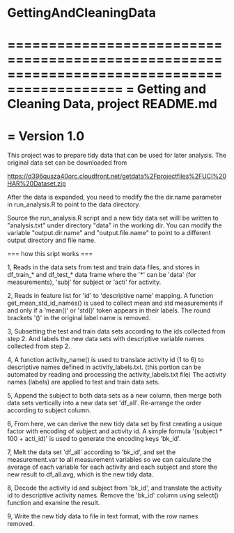 # GettingAndCleaningData

============================================================================================
= Getting and Cleaning Data, project README.md
=
= Version 1.0 
============================================================================================

This project was to prepare tidy data that can be used for later analysis. The original data
set can be downloaded from 

  https://d396qusza40orc.cloudfront.net/getdata%2Fprojectfiles%2FUCI%20HAR%20Dataset.zip 

After the data is expanded, you need to modify the the dir.name parameter in run_analysis.R 
to point to the data directory.

Source the run_analysis.R script and a new tidy data set willl be written to "analysis.txt"
under directory "data" in the working dir. You can modify the variable "output.dir.name" and
"output.file.name" to point to a different output directory and file name.

=== how this sript works ===

1, Reads in the data sets from test and train data files, and stores in df_train_* and
   df_test_* data frame where the '*' can be 'data' (for measurements), 'subj' for subject
   or 'acti' for activity.

2, Reads in feature list for 'id' to 'descriptive name' mapping. A function
   get_mean_std_id_names() is used to collect mean and std measurements if and only if a 
   'mean()' or 'std()' token appears in their labels. The round brackets '()' in the original 
   label name is removed.

3, Subsetting the test and train data sets according to the ids collected from step 2. And
   labels the new data sets with descriptive variable names collected from step 2.

4, A function activity_name() is used to translate activity id (1 to 6) to descriptive names
   defined in activity_labels.txt. (this portion can be automated by reading and processing
   the activity_labels.txt file) The activity names (labels) are applied to test and train
   data sets.
 
5, Append the subject to both data sets as a new column, then merge both data sets vertically
   into a new data set 'df_all'. Re-arrange the order according to subject column.

6, From here, we can derive the new tidy data set by first creating a usique factor with
   encoding of subject and activity id. A simple formula '(subject * 100 + acti_id)' is used
   to generate the encoding keys 'bk_id'.

7, Melt the data set 'df_all' according to 'bk_id', and set the measurement.var to all measurement
   variables so we can calculate the average of each variable for each activity and each subject
   and store the new result to df_all.avg, which is the new tidy data.

8, Decode the activity id and subject from 'bk_id', and translate the activity id to descriptive
   activity names. Remove the 'bk_id' column using select() function and examine the result.

9, Write the new tidy data to file in text format, with the row names removed.
